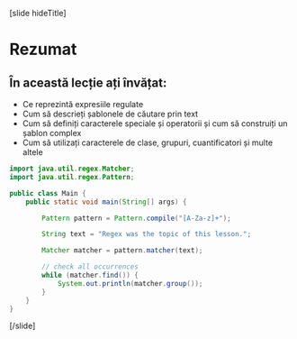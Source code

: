 
[slide hideTitle]
# Rezumat

## În această lecție ați învățat:

- Ce reprezintă expresiile regulate
- Cum să descrieți șablonele de căutare prin text
- Cum să definiți caracterele speciale și operatorii și cum să construiți un șablon complex
- Cum să utilizați caracterele de clase, grupuri, cuantificatori și multe altele

```java live no-template
import java.util.regex.Matcher;
import java.util.regex.Pattern;

public class Main {
    public static void main(String[] args) {

        Pattern pattern = Pattern.compile("[A-Za-z]+");

        String text = "Regex was the topic of this lesson.";

        Matcher matcher = pattern.matcher(text);

        // check all occurrences
        while (matcher.find()) {
            System.out.println(matcher.group());
        }
    }
}
```
[/slide]

